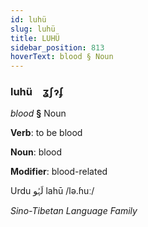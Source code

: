 ```yaml
---
id: luhü
slug: luhü
title: LUHÜ
sidebar_position: 813
hoverText: blood § Noun
---
```


### luhü&emsp;<span kind="abugida">ʓʃɂʄ</span>

*blood* **§** Noun

**Verb**: to be blood

**Noun**: blood

**Modifier**: blood-related

Urdu لَہُو lahū /lə.ɦuː/

*Sino-Tibetan Language Family*